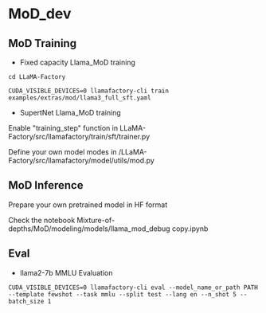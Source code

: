 # MoD_dev

## MoD Training

- Fixed capacity Llama_MoD training
```
cd LLaMA-Factory
```

```
CUDA_VISIBLE_DEVICES=0 llamafactory-cli train examples/extras/mod/llama3_full_sft.yaml
```

- SupertNet Llama_MoD training

Enable "training_step" function in LLaMA-Factory/src/llamafactory/train/sft/trainer.py

Define your own model modes in /LLaMA-Factory/src/llamafactory/model/utils/mod.py

## MoD Inference
Prepare your own pretrained model in HF format

Check the notebook Mixture-of-depths/MoD/modeling/models/llama_mod_debug copy.ipynb

## Eval

- llama2-7b MMLU Evaluation

```
CUDA_VISIBLE_DEVICES=0 llamafactory-cli eval --model_name_or_path PATH --template fewshot --task mmlu --split test --lang en --n_shot 5 --batch_size 1
```